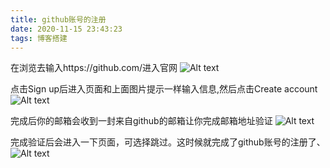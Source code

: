 ```yaml
---
title: github账号的注册
date: 2020-11-15 23:43:23
tags: 博客搭建
---
```


在浏览去输入https://github.com/进入官网
![Alt text](https://pic2.zhimg.com/80/v2-2e740ae357691de85b6caf74f185d9b5_720w.jpg)
<!-- more -->
点击Sign up后进入页面和上面图片提示一样输入信息,然后点击Create account
![Alt text](https://pic2.zhimg.com/80/v2-1196839b1c5b2a7bcfd1fe59608dd529_720w.jpg)

完成后你的邮箱会收到一封来自github的邮箱让你完成邮箱地址验证
![Alt text](https://pic1.zhimg.com/80/v2-bf5966287f8604c0ffa08922f50e9d64_720w.jpg)

完成验证后会进入一下页面，可选择跳过。这时候就完成了github账号的注册了、
![Alt text](https://pic3.zhimg.com/80/v2-eebcefe277174856c5a3c6934b339f46_720w.jpg)